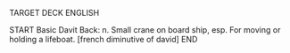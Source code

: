 TARGET DECK
ENGLISH

START
Basic
Davit
Back: n. Small crane on board ship, esp. For moving or holding a lifeboat. [french diminutive of david]
END

